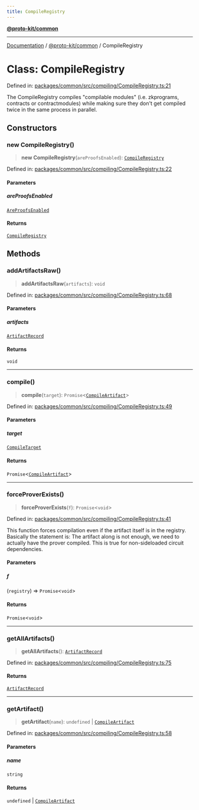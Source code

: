 ```yaml
---
title: CompileRegistry
---
```


[**@proto-kit/common**](../README.md)

***

[Documentation](../../../README.md) / [@proto-kit/common](../README.md) / CompileRegistry

# Class: CompileRegistry

Defined in: [packages/common/src/compiling/CompileRegistry.ts:21](https://github.com/proto-kit/framework/blob/4d6b3b6da51b3edee0fbf25ce72c1f59ec61e891/packages/common/src/compiling/CompileRegistry.ts#L21)

The CompileRegistry compiles "compilable modules"
(i.e. zkprograms, contracts or contractmodules)
while making sure they don't get compiled twice in the same process in parallel.

## Constructors

### new CompileRegistry()

> **new CompileRegistry**(`areProofsEnabled`): [`CompileRegistry`](CompileRegistry.md)

Defined in: [packages/common/src/compiling/CompileRegistry.ts:22](https://github.com/proto-kit/framework/blob/4d6b3b6da51b3edee0fbf25ce72c1f59ec61e891/packages/common/src/compiling/CompileRegistry.ts#L22)

#### Parameters

##### areProofsEnabled

[`AreProofsEnabled`](../interfaces/AreProofsEnabled.md)

#### Returns

[`CompileRegistry`](CompileRegistry.md)

## Methods

### addArtifactsRaw()

> **addArtifactsRaw**(`artifacts`): `void`

Defined in: [packages/common/src/compiling/CompileRegistry.ts:68](https://github.com/proto-kit/framework/blob/4d6b3b6da51b3edee0fbf25ce72c1f59ec61e891/packages/common/src/compiling/CompileRegistry.ts#L68)

#### Parameters

##### artifacts

[`ArtifactRecord`](../type-aliases/ArtifactRecord.md)

#### Returns

`void`

***

### compile()

> **compile**(`target`): `Promise`\<[`CompileArtifact`](../interfaces/CompileArtifact.md)\>

Defined in: [packages/common/src/compiling/CompileRegistry.ts:49](https://github.com/proto-kit/framework/blob/4d6b3b6da51b3edee0fbf25ce72c1f59ec61e891/packages/common/src/compiling/CompileRegistry.ts#L49)

#### Parameters

##### target

[`CompileTarget`](../type-aliases/CompileTarget.md)

#### Returns

`Promise`\<[`CompileArtifact`](../interfaces/CompileArtifact.md)\>

***

### forceProverExists()

> **forceProverExists**(`f`): `Promise`\<`void`\>

Defined in: [packages/common/src/compiling/CompileRegistry.ts:41](https://github.com/proto-kit/framework/blob/4d6b3b6da51b3edee0fbf25ce72c1f59ec61e891/packages/common/src/compiling/CompileRegistry.ts#L41)

This function forces compilation even if the artifact itself is in the registry.
Basically the statement is: The artifact along is not enough, we need to
actually have the prover compiled.
This is true for non-sideloaded circuit dependencies.

#### Parameters

##### f

(`registry`) => `Promise`\<`void`\>

#### Returns

`Promise`\<`void`\>

***

### getAllArtifacts()

> **getAllArtifacts**(): [`ArtifactRecord`](../type-aliases/ArtifactRecord.md)

Defined in: [packages/common/src/compiling/CompileRegistry.ts:75](https://github.com/proto-kit/framework/blob/4d6b3b6da51b3edee0fbf25ce72c1f59ec61e891/packages/common/src/compiling/CompileRegistry.ts#L75)

#### Returns

[`ArtifactRecord`](../type-aliases/ArtifactRecord.md)

***

### getArtifact()

> **getArtifact**(`name`): `undefined` \| [`CompileArtifact`](../interfaces/CompileArtifact.md)

Defined in: [packages/common/src/compiling/CompileRegistry.ts:58](https://github.com/proto-kit/framework/blob/4d6b3b6da51b3edee0fbf25ce72c1f59ec61e891/packages/common/src/compiling/CompileRegistry.ts#L58)

#### Parameters

##### name

`string`

#### Returns

`undefined` \| [`CompileArtifact`](../interfaces/CompileArtifact.md)

